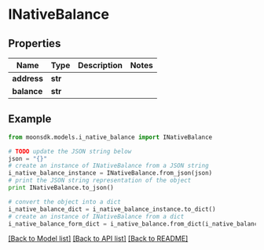 # INativeBalance


## Properties

Name | Type | Description | Notes
------------ | ------------- | ------------- | -------------
**address** | **str** |  | 
**balance** | **str** |  | 

## Example

```python
from moonsdk.models.i_native_balance import INativeBalance

# TODO update the JSON string below
json = "{}"
# create an instance of INativeBalance from a JSON string
i_native_balance_instance = INativeBalance.from_json(json)
# print the JSON string representation of the object
print INativeBalance.to_json()

# convert the object into a dict
i_native_balance_dict = i_native_balance_instance.to_dict()
# create an instance of INativeBalance from a dict
i_native_balance_form_dict = i_native_balance.from_dict(i_native_balance_dict)
```
[[Back to Model list]](../README.md#documentation-for-models) [[Back to API list]](../README.md#documentation-for-api-endpoints) [[Back to README]](../README.md)



